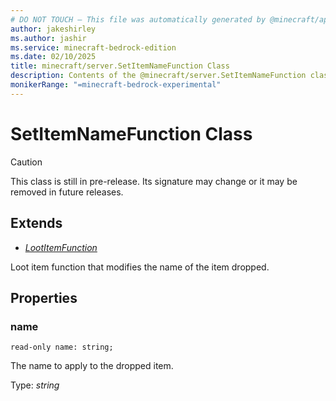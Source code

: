 ```yaml
---
# DO NOT TOUCH — This file was automatically generated by @minecraft/api-docs-generator, to report problems file an issue at https://github.com/Mojang/minecraft-scripting-libraries
author: jakeshirley
ms.author: jashir
ms.service: minecraft-bedrock-edition
ms.date: 02/10/2025
title: minecraft/server.SetItemNameFunction Class
description: Contents of the @minecraft/server.SetItemNameFunction class.
monikerRange: "=minecraft-bedrock-experimental"
---
```

# SetItemNameFunction Class

> [!CAUTION]
> This class is still in pre-release.  Its signature may change or it may be removed in future releases.

## Extends
- [*LootItemFunction*](LootItemFunction.md)

Loot item function that modifies the name of the item dropped.

## Properties

### **name**
`read-only name: string;`

The name to apply to the dropped item.

Type: *string*
